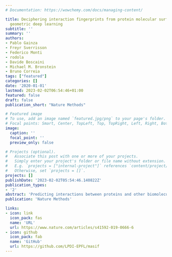 ```yaml
---
# Documentation: https://wowchemy.com/docs/managing-content/

title: Deciphering interaction fingerprints from protein molecular surfaces using
  geometric deep learning
subtitle: ''
summary: ''
authors:
- Pablo Gainza
- Freyr Sverrisson
- Federico Monti
- rodola
- Davide Boscaini
- Michael M. Bronstein
- Bruno Correia
tags: ["featured"]
categories: []
date: '2020-01-01'
lastmod: 2023-02-02T06:54:46+01:00
featured: false
draft: false
publication_short: "Nature Methods"

# Featured image
# To use, add an image named `featured.jpg/png` to your page's folder.
# Focal points: Smart, Center, TopLeft, Top, TopRight, Left, Right, BottomLeft, Bottom, BottomRight.
image:
  caption: ''
  focal_point: ''
  preview_only: false

# Projects (optional).
#   Associate this post with one or more of your projects.
#   Simply enter your project's folder or file name without extension.
#   E.g. `projects = ["internal-project"]` references `content/project/deep-learning/index.md`.
#   Otherwise, set `projects = []`.
projects: []
publishDate: '2023-02-02T05:54:46.140822Z'
publication_types:
- '2'
abstract: 'Predicting interactions between proteins and other biomolecules solely based on structure remains a challenge in biology. A high-level representation of protein structure, the molecular surface, displays patterns of chemical and geometric features that fingerprint a protein’s modes of interactions with other biomolecules. We hypothesize that proteins participating in similar interactions may share common fingerprints, independent of their evolutionary history. Fingerprints may be difficult to grasp by visual analysis but could be learned from large-scale datasets. We present MaSIF (molecular surface interaction fingerprinting), a conceptual framework based on a geometric deep learning method to capture fingerprints that are important for specific biomolecular interactions. We showcase MaSIF with three prediction challenges: protein pocket-ligand prediction, protein–protein interaction site prediction and ultrafast scanning of protein surfaces for prediction of protein–protein complexes. We anticipate that our conceptual framework will lead to improvements in our understanding of protein function and design.'
publication: 'Nature Methods'

links:
- icon: link
  icon_pack: fas
  name: 'URL'
  url: https://www.nature.com/articles/s41592-019-0666-6
- icon: github
  icon_pack: fab
  name: 'GitHub'
  url: https://github.com/LPDI-EPFL/masif
---
```

